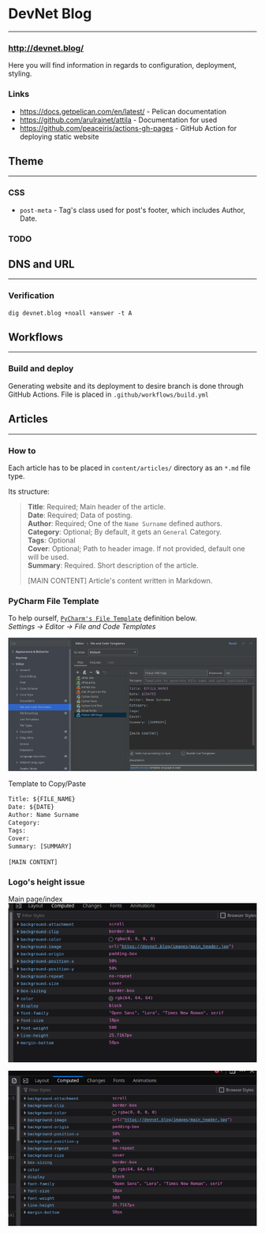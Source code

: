 # DevNet Blog

---

### **http://devnet.blog/**

Here you will find information in regards to configuration, deployment, styling.

### Links

- https://docs.getpelican.com/en/latest/ - Pelican documentation
- https://github.com/arulrajnet/attila - Documentation for used 
- https://github.com/peaceiris/actions-gh-pages - GitHub Action for deploying static website

## Theme

---

### CSS

- `post-meta` - Tag's class used for post's footer, which includes Author, Date.


### TODO


## DNS and URL

---

### Verification

```commandline
dig devnet.blog +noall +answer -t A
```


## Workflows

---

### Build and deploy

Generating website and its deployment to desire branch is done through GitHub Actions. File is placed in `.github/workflows/build.yml`


## Articles

---

### How to

Each article has to be placed in `content/articles/` directory as an `*.md` file type.

Its structure:

> **Title**: Required; Main header of the article.  
> **Date**: Required; Data of posting.  
> **Author**: Required; One of the `Name Surname` defined authors.  
> **Category**: Optional; By default, it gets an `General` Category.  
> **Tags**: Optional  
> **Cover**: Optional; Path to header image. If not provided, default one will be used.  
> **Summary**: Required. Short description of the article.    
>  
> [MAIN CONTENT] 
> Article's content written in Markdown.

### PyCharm File Template

To help ourself, [`PyCharm's File Template`]( https://www.jetbrains.com/help/pycharm/using-file-and-code-templates.html) definition below.    
_Settings -> Editor -> File and Code Templates_ 

![img.png](img/img.png) 

Template to Copy/Paste
```
Title: ${FILE_NAME}  
Date: ${DATE}  
Author: Name Surname
Category: 
Tags: 
Cover: 
Summary: [SUMMARY]

[MAIN CONTENT]
```


### Logo's height issue
Main page/index
![img_1.png](img/img_1.png)

![](img/img_2.png)

